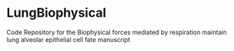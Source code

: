 # LungBiophysical
Code Repository for the Biophysical forces mediated by respiration maintain lung alveolar epithelial cell fate manuscript 

